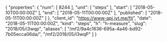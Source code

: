 {
  "properties": {
    "num": [
      8244
    ],
    "unit": [
      "steps"
    ],
    "start": [
      "2018-05-10T00:00:00Z"
    ],
    "end": [
      "2018-05-11T00:00:00Z"
    ],
    "published": [
      "2018-05-11T00:00:00Z"
    ]
  },
  "client_id": "https://www-api.jvt.me/fit",
  "date": "2018-05-11T00:00:00Z",
  "kind": "steps",
  "h": "h-measure",
  "slug": "2018/05/i3wqp",
  "aliases": [
    "/mf2/9a4c1636-695a-4a46-bd92-7b05ecca06da/",
    "/mf2/2018/05/I3wqP"
  ]
}
